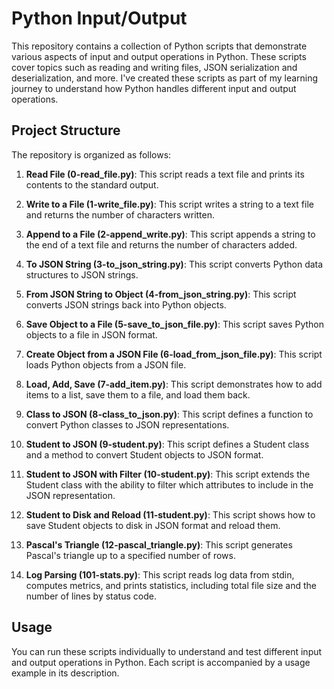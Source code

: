 # Python Input/Output

This repository contains a collection of Python scripts that demonstrate various aspects of input and output operations in Python. These scripts cover topics such as reading and writing files, JSON serialization and deserialization, and more. I've created these scripts as part of my learning journey to understand how Python handles different input and output operations.

## Project Structure

The repository is organized as follows:

1. **Read File (0-read_file.py)**: This script reads a text file and prints its contents to the standard output.

2. **Write to a File (1-write_file.py)**: This script writes a string to a text file and returns the number of characters written.

3. **Append to a File (2-append_write.py)**: This script appends a string to the end of a text file and returns the number of characters added.

4. **To JSON String (3-to_json_string.py)**: This script converts Python data structures to JSON strings.

5. **From JSON String to Object (4-from_json_string.py)**: This script converts JSON strings back into Python objects.

6. **Save Object to a File (5-save_to_json_file.py)**: This script saves Python objects to a file in JSON format.

7. **Create Object from a JSON File (6-load_from_json_file.py)**: This script loads Python objects from a JSON file.

8. **Load, Add, Save (7-add_item.py)**: This script demonstrates how to add items to a list, save them to a file, and load them back.

9. **Class to JSON (8-class_to_json.py)**: This script defines a function to convert Python classes to JSON representations.

10. **Student to JSON (9-student.py)**: This script defines a Student class and a method to convert Student objects to JSON format.

11. **Student to JSON with Filter (10-student.py)**: This script extends the Student class with the ability to filter which attributes to include in the JSON representation.

12. **Student to Disk and Reload (11-student.py)**: This script shows how to save Student objects to disk in JSON format and reload them.

13. **Pascal's Triangle (12-pascal_triangle.py)**: This script generates Pascal's triangle up to a specified number of rows.

14. **Log Parsing (101-stats.py)**: This script reads log data from stdin, computes metrics, and prints statistics, including total file size and the number of lines by status code.

## Usage

You can run these scripts individually to understand and test different input and output operations in Python. Each script is accompanied by a usage example in its description.
